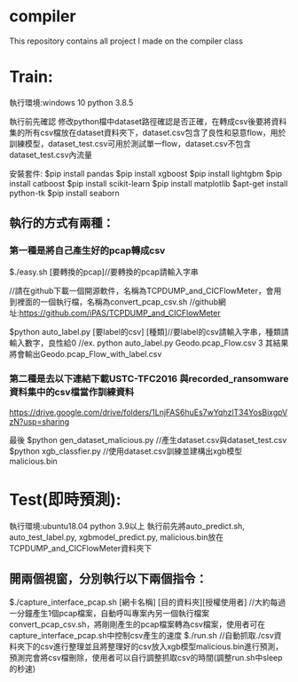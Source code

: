 # compiler
This repository contains all project I made on the compiler class
# Train:
執行環境:windows 10 python 3.8.5

執行前先確認
修改python檔中dataset路徑確認是否正確，在轉成csv後要將資料集的所有csv檔放在dataset資料夾下，dataset.csv包含了良性和惡意flow，用於訓練模型，dataset_test.csv可用於測試單一flow，dataset.csv不包含dataset_test.csv內流量

安裝套件:
$pip install pandas
$pip install xgboost
$pip install lightgbm
$pip install catboost
$pip install scikit-learn
$pip install matplotlib
$apt-get install python-tk
$pip install seaborn
## 執行的方式有兩種：
### 第一種是將自己產生好的pcap轉成csv
$./easy.sh [要轉換的pcap]//要轉換的pcap請輸入字串

//請在github下載一個開源軟件，名稱為TCPDUMP_and_CICFlowMeter，會用到裡面的一個執行檔，名稱為convert_pcap_csv.sh
//github網址:https://github.com/iPAS/TCPDUMP_and_CICFlowMeter

$python auto_label.py [要label的csv] [種類]//要label的csv請輸入字串，種類請輸入數字，良性給0
//ex. python auto_label.py Geodo.pcap_Flow.csv 3  其結果將會輸出Geodo.pcap_Flow_with_label.csv

### 第二種是去以下連結下載USTC-TFC2016 與recorded_ransomware資料集中的csv檔當作訓練資料
https://drive.google.com/drive/folders/1LnjFAS6huEs7wYqhzlT34YosBixgpVzN?usp=sharing

最後
$python gen_dataset_malicious.py //產生dataset.csv與dataset_test.csv
$python xgb_classfier.py //使用dataset.csv訓練並建構出xgb模型malicious.bin

# Test(即時預測):

執行環境:ubuntu18.04 python 3.9以上
執行前先將auto_predict.sh, auto_test_label.py, xgbmodel_predict.py, malicious.bin放在TCPDUMP_and_CICFlowMeter資料夾下
## 開兩個視窗，分別執行以下兩個指令：
$./capture_interface_pcap.sh [網卡名稱] [目的資料夾][授權使用者] 
//大約每過一分鐘產生1個pcap檔案，自動呼叫專案內另一個執行檔案convert_pcap_csv.sh，將剛剛產生的pcap檔案轉為csv檔案，使用者可在capture_interface_pcap.sh中控制csv產生的速度
$./run.sh
//自動抓取./csv資料夾下的csv進行整理並且將整理好的csv放入xgb模型malicious.bin進行預測，預測完會將csv檔刪除，使用者可以自行調整抓取csv的時間(調整run.sh中sleep的秒速)
